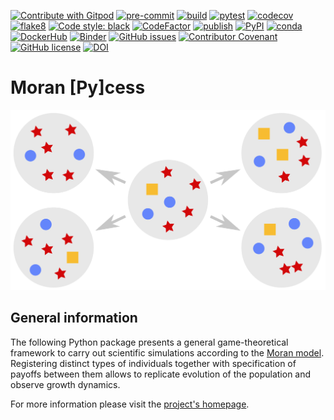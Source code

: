 [![Contribute with Gitpod](https://img.shields.io/badge/Contribute%20with-Gitpod-908a85?logo=gitpod)](https://gitpod.io/#https://github.com/AngryMaciek/angry-moran-simulator)
[![pre-commit](https://img.shields.io/badge/pre--commit-+-brightgreen?logo=pre-commit)](https://github.com/pre-commit/pre-commit)
[![build](https://github.com/AngryMaciek/angry-moran-simulator/workflows/build/badge.svg?branch=master)](https://github.com/AngryMaciek/angry-moran-simulator/actions?query=workflow%3Abuild)
[![pytest](https://github.com/AngryMaciek/angry-moran-simulator/workflows/pytest/badge.svg?branch=master)](https://github.com/AngryMaciek/angry-moran-simulator/actions?query=workflow%3Apytest)
[![codecov](https://codecov.io/gh/AngryMaciek/angry-moran-simulator/branch/master/graph/badge.svg?token=V9IFEOWN71)](https://codecov.io/gh/AngryMaciek/angry-moran-simulator)
[![flake8](https://github.com/AngryMaciek/angry-moran-simulator/workflows/flake8/badge.svg?branch=master)](https://github.com/AngryMaciek/angry-moran-simulator/actions?query=workflow%3Aflake8)
[![Code style: black](https://img.shields.io/badge/code%20style-black-000000.svg)](https://github.com/psf/black)
[![CodeFactor](https://www.codefactor.io/repository/github/angrymaciek/angry-moran-simulator/badge)](https://www.codefactor.io/repository/github/angrymaciek/angry-moran-simulator)
[![publish](https://github.com/AngryMaciek/angry-moran-simulator/workflows/publish/badge.svg)](https://github.com/AngryMaciek/angry-moran-simulator/actions?query=workflow%3Apublish)
[![PyPI](https://img.shields.io/badge/pypi-1.1.0-blue)](https://pypi.org/project/moranpycess/)
[![conda](https://anaconda.org/angrymaciek/moranpycess/badges/version.svg)](https://anaconda.org/AngryMaciek/moranpycess)
[![DockerHub](https://img.shields.io/badge/DockerHub-1.1.0-blue)](https://hub.docker.com/r/angrymaciek/moranpycess)
[![Binder](https://mybinder.org/badge_logo.svg)](https://mybinder.org/v2/gh/AngryMaciek/angry-moran-simulator/master?filepath=tests%2Fusecase.ipynb)
[![GitHub issues](https://img.shields.io/github/issues/AngryMaciek/angry-moran-simulator)](https://github.com/AngryMaciek/angry-moran-simulator/issues)
[![Contributor Covenant](https://img.shields.io/badge/Contributor%20Covenant-2.1-4baaaa.svg)](CODE_OF_CONDUCT.md)
[![GitHub license](https://img.shields.io/github/license/AngryMaciek/angry-moran-simulator)](https://github.com/AngryMaciek/angry-moran-simulator/blob/master/LICENSE)
[![DOI](https://joss.theoj.org/papers/10.21105/joss.02643/status.svg)](https://doi.org/10.21105/joss.02643)

# Moran [Py]cess

![scheme.svg](images/scheme.svg)

## General information

The following Python package presents a general game-theoretical framework to carry out scientific simulations according to the [Moran model]. Registering distinct types of individuals together with specification of payoffs between them allows to replicate evolution of the population and observe growth dynamics.

For more information please visit the [project's homepage].

[miniconda]: https://docs.conda.io/en/latest/miniconda.html
[Moran model]: <https://en.wikipedia.org/wiki/Moran_process>
[Python package manager]: <https://pypi.org/project/pip/>
[project's homepage]: <https://angrymaciek.github.io/angry-moran-simulator/_build/html/index.html>
